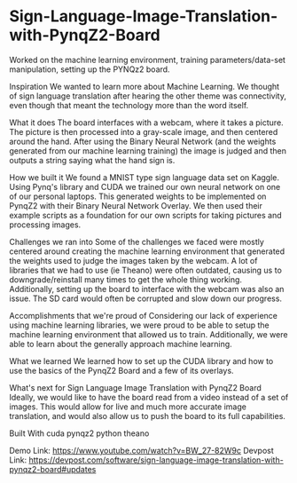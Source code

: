 # Sign-Language-Image-Translation-with-PynqZ2-Board
Worked on the machine learning environment, training parameters/data-set manipulation, setting up the PYNQz2 board.

Inspiration
We wanted to learn more about Machine Learning. We thought of sign language translation after hearing the other theme was connectivity, even though that meant the technology more than the word itself.

What it does
The board interfaces with a webcam, where it takes a picture. The picture is then processed into a gray-scale image, and then centered around the hand. After using the Binary Neural Network (and the weights generated from our machine learning training) the image is judged and then outputs a string saying what the hand sign is.

How we built it
We found a MNIST type sign language data set on Kaggle. Using Pynq's library and CUDA we trained our own neural network on one of our personal laptops. This generated weights to be implemented on PynqZ2 with their Binary Neural Network Overlay. We then used their example scripts as a foundation for our own scripts for taking pictures and processing images.

Challenges we ran into
Some of the challenges we faced were mostly centered around creating the machine learning environment that generated the weights used to judge the images taken by the webcam. A lot of libraries that we had to use (ie Theano) were often outdated, causing us to downgrade/reinstall many times to get the whole thing working. Additionally, setting up the board to interface with the webcam was also an issue. The SD card would often be corrupted and slow down our progress.

Accomplishments that we're proud of
Considering our lack of experience using machine learning libraries, we were proud to be able to setup the machine learning environment that allowed us to train. Additionally, we were able to learn about the generally approach machine learning.

What we learned
We learned how to set up the CUDA library and how to use the basics of the PynqZ2 Board and a few of its overlays.

What's next for Sign Language Image Translation with PynqZ2 Board
Ideally, we would like to have the board read from a video instead of a set of images. This would allow for live and much more accurate image translation, and would also allow us to push the board to its full capabilities.

Built With
cuda
pynqz2
python
theano

Demo Link: https://www.youtube.com/watch?v=BW_27-82W9c
Devpost Link: https://devpost.com/software/sign-language-image-translation-with-pynqz2-board#updates
